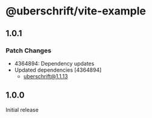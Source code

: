 # @uberschrift/vite-example

## 1.0.1

### Patch Changes

- 4364894: Dependency updates
- Updated dependencies [4364894]
  - uberschrift@1.1.13

## 1.0.0

Initial release
